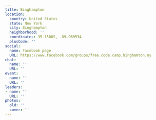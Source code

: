 ```yaml
---
title: Binghampton
location:
  country: United States
  state: New York
  city: Binghampton
  neighborhood: ''
  coordinates: 35.15009, -89.969534
  plusCode: ''
social:
  name: Facebook page
  URL: https://www.facebook.com/groups/free.code.camp.binghamton.ny
chat:
  name: ''
  URL: ''
event:
  name: ''
  URL: ''
leaders:
- name: ''
  URL: ''
photos:
  old: ''
  cover: ''
---
```

